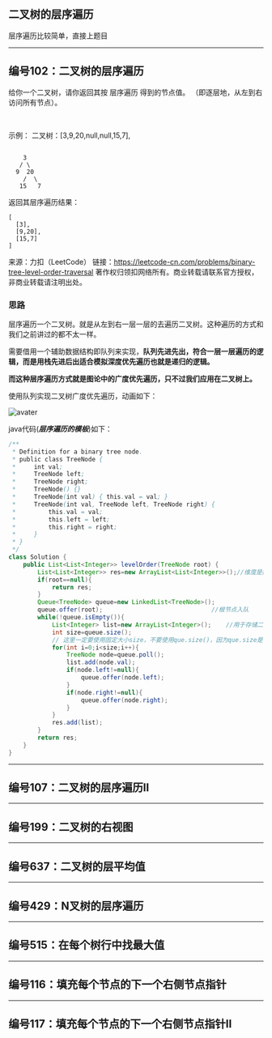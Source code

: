 ## 二叉树的层序遍历
层序遍历比较简单，直接上题目

---
## 编号102：二叉树的层序遍历

给你一个二叉树，请你返回其按 层序遍历 得到的节点值。 （即逐层地，从左到右访问所有节点）。

 

示例：
二叉树：[3,9,20,null,null,15,7],
```

    3
   / \
  9  20
    /  \
   15   7
```
返回其层序遍历结果：
```
[
  [3],
  [9,20],
  [15,7]
]
```
来源：力扣（LeetCode）
链接：https://leetcode-cn.com/problems/binary-tree-level-order-traversal
著作权归领扣网络所有。商业转载请联系官方授权，非商业转载请注明出处。

### 思路
层序遍历一个二叉树。就是从左到右一层一层的去遍历二叉树。这种遍历的方式和我们之前讲过的都不太一样。

需要借用一个辅助数据结构即队列来实现，**队列先进先出，符合一层一层遍历的逻辑，而是用栈先进后出适合模拟深度优先遍历也就是递归的逻辑。**

**而这种层序遍历方式就是图论中的广度优先遍历，只不过我们应用在二叉树上。**

使用队列实现二叉树广度优先遍历，动画如下：

![avater](https://camo.githubusercontent.com/c07d54bce141b4576f89c0a48cd80f8fd477486cf4e70fc4d126865793c748a0/68747470733a2f2f747661312e73696e61696d672e636e2f6c617267652f30303865476d5a456c7931676e61643569746d6b3867333069773063716538332e676966)

java代码(***层序遍历的模板***)如下：
```java
/**
 * Definition for a binary tree node.
 * public class TreeNode {
 *     int val;
 *     TreeNode left;
 *     TreeNode right;
 *     TreeNode() {}
 *     TreeNode(int val) { this.val = val; }
 *     TreeNode(int val, TreeNode left, TreeNode right) {
 *         this.val = val;
 *         this.left = left;
 *         this.right = right;
 *     }
 * }
 */
class Solution {
    public List<List<Integer>> levelOrder(TreeNode root) {
        List<List<Integer>> res=new ArrayList<List<Integer>>();//维度是数组的数组，也就是二维数组。
        if(root==null){
            return res;
        }
        Queue<TreeNode> queue=new LinkedList<TreeNode>();
        queue.offer(root);                              //根节点入队
        while(!queue.isEmpty()){
            List<Integer> list=new ArrayList<Integer>();    //用于存储二叉树节点元素值
            int size=queue.size();
            // 这里一定要使用固定大小size，不要使用que.size()，因为que.size是不断变化的
            for(int i=0;i<size;i++){
                TreeNode node=queue.poll();
                list.add(node.val);
                if(node.left!=null){
                    queue.offer(node.left);
                }
                if(node.right!=null){
                    queue.offer(node.right);
                }
            }
            res.add(list);
        }
        return res;
    }
}
```

---
## 编号107：二叉树的层序遍历Ⅱ
---
## 编号199：二叉树的右视图
---
## 编号637：二叉树的层平均值
---
## 编号429：N叉树的层序遍历
---
## 编号515：在每个树行中找最大值
---
## 编号116：填充每个节点的下一个右侧节点指针
---
## 编号117：填充每个节点的下一个右侧节点指针II